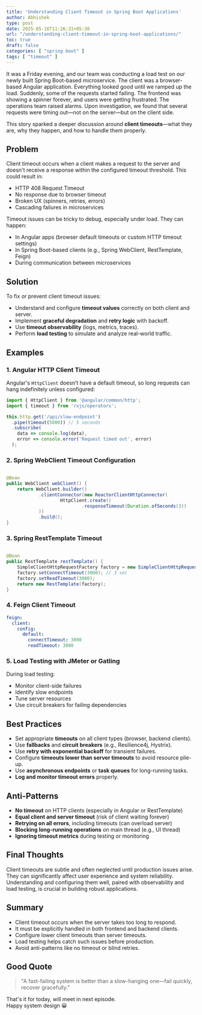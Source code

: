 ```yaml
---
title: 'Understanding Client Timeout in Spring Boot Applications'
author: Abhishek
type: post
date: 2025-05-16T11:26:31+05:30
url: "/understanding-client-timeout-in-spring-boot-applications/"
toc: true
draft: false
categories: [ "spring boot" ]
tags: [ "timeout" ]
---
```


It was a Friday evening, and our team was conducting a load test on our newly built Spring Boot-based microservice. The
client was a browser-based Angular application. Everything looked good until we ramped up the load. Suddenly, some of
the requests started failing. The frontend was showing a spinner forever, and users were getting frustrated. The
operations team raised alarms. Upon investigation, we found that several requests were timing out—not on the server—but
on the client side.

This story sparked a deeper discussion around **client timeouts**—what they are, why they happen, and how to handle them
properly.

## Problem

Client timeout occurs when a client makes a request to the server and doesn't receive a response within the configured
timeout threshold. This could result in:

* HTTP 408 Request Timeout
* No response due to browser timeout
* Broken UX (spinners, retries, errors)
* Cascading failures in microservices

Timeout issues can be tricky to debug, especially under load. They can happen:

* In Angular apps (browser default timeouts or custom HTTP timeout settings)
* In Spring Boot-based clients (e.g., Spring WebClient, RestTemplate, Feign)
* During communication between microservices

## Solution

To fix or prevent client timeout issues:

* Understand and configure **timeout values** correctly on both client and server.
* Implement **graceful degradation** and **retry logic** with backoff.
* Use **timeout observability** (logs, metrics, traces).
* Perform **load testing** to simulate and analyze real-world traffic.

## Examples

### 1. Angular HTTP Client Timeout

Angular's `HttpClient` doesn’t have a default timeout, so long requests can hang indefinitely unless configured:

```typescript
import { HttpClient } from '@angular/common/http';
import { timeout } from 'rxjs/operators';

this.http.get('/api/slow-endpoint')
  .pipe(timeout(5000)) // 5 seconds
  .subscribe(
    data => console.log(data),
    error => console.error('Request timed out', error)
  );
```

### 2. Spring WebClient Timeout Configuration

```java

@Bean
public WebClient webClient() {
    return WebClient.builder()
            .clientConnector(new ReactorClientHttpConnector(
                    HttpClient.create()
                            .responseTimeout(Duration.ofSeconds(3))
            ))
            .build();
}
```

### 3. Spring RestTemplate Timeout

```java

@Bean
public RestTemplate restTemplate() {
    SimpleClientHttpRequestFactory factory = new SimpleClientHttpRequestFactory();
    factory.setConnectTimeout(3000); // 3 sec
    factory.setReadTimeout(3000);
    return new RestTemplate(factory);
}
```

### 4. Feign Client Timeout

```yaml
feign:
  client:
    config:
      default:
        connectTimeout: 3000
        readTimeout: 3000
```

### 5. Load Testing with JMeter or Gatling

During load testing:

* Monitor client-side failures
* Identify slow endpoints
* Tune server resources
* Use circuit breakers for failing dependencies

## Best Practices

* Set appropriate **timeouts** on all client types (browser, backend clients).
* Use **fallbacks** and **circuit breakers** (e.g., Resilience4j, Hystrix).
* Use **retry with exponential backoff** for transient failures.
* Configure **timeouts lower than server timeouts** to avoid resource pile-up.
* Use **asynchronous endpoints** or **task queues** for long-running tasks.
* **Log and monitor timeout errors** properly.

## Anti-Patterns

* **No timeout** on HTTP clients (especially in Angular or RestTemplate)
* **Equal client and server timeout** (risk of client waiting forever)
* **Retrying on all errors**, including timeouts (can overload server)
* **Blocking long-running operations** on main thread (e.g., UI thread)
* **Ignoring timeout metrics** during testing or monitoring

## Final Thoughts

Client timeouts are subtle and often neglected until production issues arise. They can significantly affect user
experience and system reliability. Understanding and configuring them well, paired with observability and load testing,
is crucial in building robust applications.

## Summary

* Client timeout occurs when the server takes too long to respond.
* It must be explicitly handled in both frontend and backend clients.
* Configure lower client timeouts than server timeouts.
* Load testing helps catch such issues before production.
* Avoid anti-patterns like no timeout or blind retries.

## Good Quote

> "A fast-failing system is better than a slow-hanging one—fail quickly, recover gracefully."

That's it for today, will meet in next episode.  
Happy system design :grinning:
